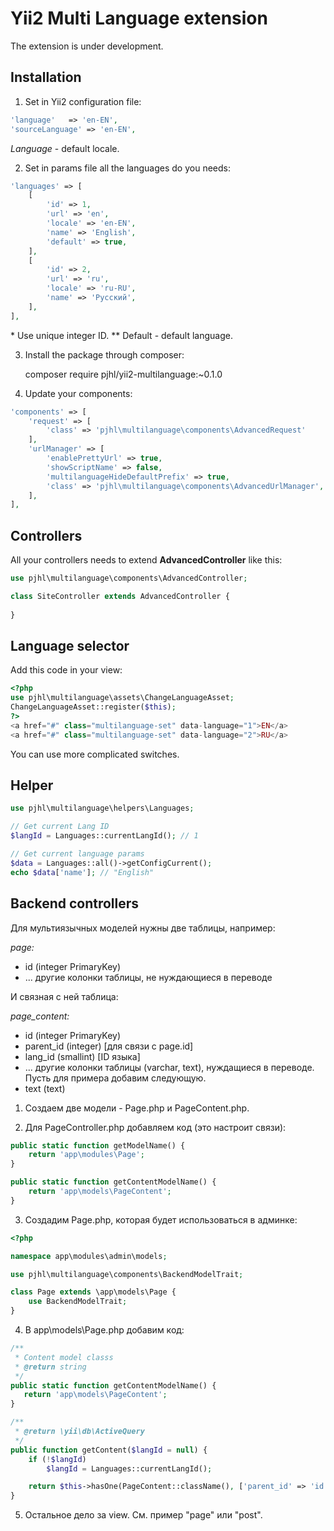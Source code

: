 Yii2 Multi Language extension
=============================

The extension is under development.

## Installation

1) Set in Yii2 configuration file:
```php
'language'   => 'en-EN',
'sourceLanguage' => 'en-EN',
```
*Language* - default locale.

2) Set in params file all the languages do you needs:
```php
'languages' => [
    [
        'id' => 1,
        'url' => 'en',
        'locale' => 'en-EN',
        'name' => 'English',
        'default' => true,
    ],
    [
        'id' => 2,
        'url' => 'ru',
        'locale' => 'ru-RU',
        'name' => 'Русский',
    ],
],
```
\* Use unique integer ID.
\*\* Default - default language.

3) Install the package through composer:

    composer require pjhl/yii2-multilanguage:~0.1.0

4) Update your components:
```php
'components' => [
    'request' => [
        'class' => 'pjhl\multilanguage\components\AdvancedRequest'
    ],
    'urlManager' => [
        'enablePrettyUrl' => true,
        'showScriptName' => false,
        'multilanguageHideDefaultPrefix' => true,
        'class' => 'pjhl\multilanguage\components\AdvancedUrlManager',
    ],
],
```

## Controllers

All your controllers needs to extend **AdvancedController** like this:
```php
use pjhl\multilanguage\components\AdvancedController;

class SiteController extends AdvancedController {
    
}
```

## Language selector

Add this code in your view:

```php
<?php
use pjhl\multilanguage\assets\ChangeLanguageAsset;
ChangeLanguageAsset::register($this);
?>
<a href="#" class="multilanguage-set" data-language="1">EN</a>
<a href="#" class="multilanguage-set" data-language="2">RU</a>
```

You can use more complicated switches.

## Helper

```php
use pjhl\multilanguage\helpers\Languages;

// Get current Lang ID
$langId = Languages::currentLangId(); // 1

// Get current language params
$data = Languages::all()->getConfigCurrent();
echo $data['name']; // "English"
```

## Backend controllers

Для мультиязычных моделей нужны две таблицы, например:

*page:*

- id (integer PrimaryKey)
- ... другие колонки таблицы, не нуждающиеся в переводе

И связная с ней таблица:

*page_content:*

- id (integer PrimaryKey)
- parent_id (integer) [для связи с page.id]
- lang_id (smallint) [ID языка]
- ... другие колонки таблицы (varchar, text), нуждащиеся в переводе. Пусть для примера добавим следующую.
- text (text)

1) Создаем две модели - Page.php и PageContent.php.

2) Для PageController.php добавляем код (это настроит связи):

```php
public static function getModelName() {
    return 'app\modules\Page';
}

public static function getContentModelName() {
    return 'app\models\PageContent';
}
```

3) Создадим Page.php, которая будет использоваться в админке:
```php
<?php

namespace app\modules\admin\models;

use pjhl\multilanguage\components\BackendModelTrait;

class Page extends \app\models\Page {
    use BackendModelTrait;
}
```

4) В app\models\Page.php добавим код:
```php
/**
 * Content model classs
 * @return string
 */
public static function getContentModelName() {
   return 'app\models\PageContent';
}

/**
 * @return \yii\db\ActiveQuery
 */
public function getContent($langId = null) {
    if (!$langId)
        $langId = Languages::currentLangId();

    return $this->hasOne(PageContent::className(), ['parent_id' => 'id'])->where('lang_id = :lang_id', [':lang_id' => $langId]);
}
```

5) Остальное дело за view. См. пример "page" или "post".